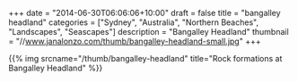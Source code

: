 +++
date = "2014-06-30T06:06:06+10:00"
draft = false
title = "bangalley headland"
categories = ["Sydney", "Australia", "Northern Beaches", "Landscapes", "Seascapes"]
description = "Bangalley Headland"
thumbnail = "//www.janalonzo.com/thumb/bangalley-headland-small.jpg"
+++

{{% img srcname="/thumb/bangalley-headland" title="Rock formations at Bangalley Headland" %}}
